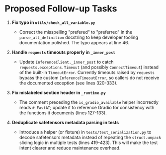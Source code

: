 # Proposed Follow-up Tasks

1. **Fix typo in `utils/check_all_variable.py`**
   - Correct the misspelling "prefered" to "preferred" in the `parse_all_definition` docstring to keep developer tooling documentation polished. The typo appears at line 46.

2. **Handle `requests` timeouts properly in `_inner_post`**
   - Update `InferenceClient._inner_post` to catch `requests.exceptions.Timeout` (and possibly `ConnectTimeout`) instead of the built-in `TimeoutError`. Currently timeouts raised by `requests` bypass the custom `InferenceTimeoutError`, so callers do not receive the documented exception (see lines 320-333).

3. **Fix mislabeled section header in `_runtime.py`**
   - The comment preceding the `is_gradio_available` helper incorrectly reads `# FastAI`; update it to reference Gradio for consistency with the functions it documents (lines 127-133).

4. **Deduplicate safetensors metadata parsing in tests**
   - Introduce a helper (or fixture) in `tests/test_serialization.py` to decode safetensors metadata instead of repeating the `struct.unpack` slicing logic in multiple tests (lines 419-423). This will make the test intent clearer and reduce maintenance overhead.
